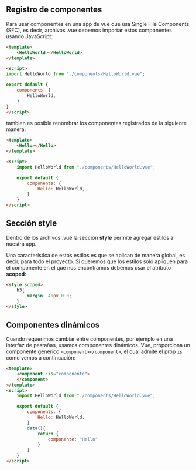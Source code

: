 ## Registro de componentes

Para usar componentes en una app de vue que usa Single File Components (SFC), es decir, archivos .vue debemos importar estos componentes usando JavaScript:

```html
<template>
    <HelloWorld></HelloWorld>
</template>

<script>
import HelloWorld from "./components/HelloWorld.vue";

export default {
    components: {
        HelloWorld,
    }
}
</script>
```

tambien es posible renombrar los componentes registrados de la siguiente manera:

```html
<template>
    <Hello></Hello>
</template>

<script>
    import HelloWorld from "./components/HelloWorld.vue";

    export default {
        components: {
            Hello: HelloWorld,
        }
    }
</script>
```

## Secci&oacute;n style

Dentro de los archivos .vue la secci&oacute;n **style** permite agregar estilos a nuestra app.

Una caracter&iacute;stica de estos estilos es que se aplican de manera global, es decir, para todo el proyecto. Si queremos que los estilos solo apliquen para el componente en el que nos encontramos debemos usar el atributo **scoped**:

```html
<style scoped>
    h3{
        margin: 40px 0 0;
    }
</style>
```

## Componentes din&aacute;micos

Cuando requerimos cambiar entre componentes, por ejemplo en una interfaz de pesta&#241;as, usamos componentes din&aacute;micos. Vue, proporciona un componente genérico `<component></component>`, el cual admite el prop `is` como vemos a continuaci&oacute;n:

```html
<template>
    <component :is="componente">
    </component>
</template>
<script>
    import HelloWorld from "./components/HelloWorld.vue";

    export default {
        components: {
            Hello: HelloWorld,
        }
        data(){
            return {
                componente: "Hello"
            }
        }
    }
</script>
```